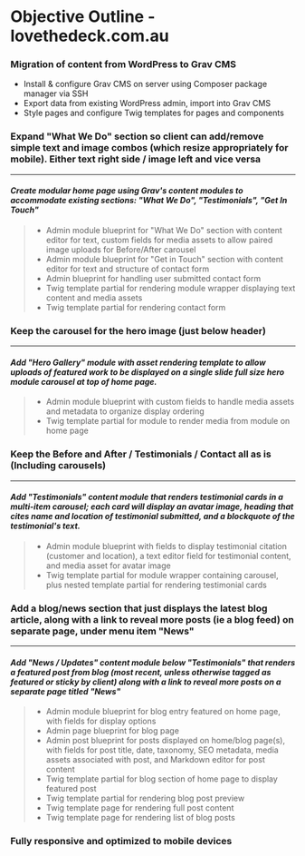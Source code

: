 Objective Outline - lovethedeck.com.au
===

### **Migration of content from WordPress to Grav CMS**
* Install & configure Grav CMS on server using Composer package manager via SSH
* Export data from existing WordPress admin, import into Grav CMS
* Style pages and configure Twig templates for pages and components


### **Expand "What We Do" section so client can add/remove simple text and image combos (which resize appropriately for mobile). Either text right side / image left and vice versa**
---

#### *Create modular home page using Grav's content modules to accommodate existing sections: "What We Do", "Testimonials", "Get In Touch"*
> - Admin module blueprint for "What We Do" section with content editor for text, custom fields for media assets to allow paired image uploads for Before/After carousel
> - Admin module blueprint for "Get in Touch" section with content editor for text and structure of contact form
> - Admin blueprint for handling user submitted contact form
> - Twig template partial for rendering module wrapper displaying text content and media assets
> - Twig template partial for rendering contact form


### **Keep the carousel for the hero image (just below header)**
---

#### *Add "Hero Gallery" module with asset rendering template to allow uploads of featured work to be displayed on a single slide full size hero module carousel at top of home page.*
> - Admin module blueprint with custom fields to handle media assets and metadata to organize display ordering
> - Twig template partial for module to render media from module on home page


### **Keep the Before and After / Testimonials / Contact all as is (Including carousels)**
---

#### *Add "Testimonials" content module that renders testimonial cards in a multi-item carousel; each card will display an avatar image, heading that cites name and location of testimonial submitted, and a blockquote of the testimonial's text.*
> - Admin module blueprint with fields to display testimonial citation (customer and location), a text editor field for testimonial content, and media asset for avatar image
> - Twig template partial for module wrapper containing carousel, plus nested template partial for rendering testimonial cards


### **Add a blog/news section that just displays the latest blog article, along with a link to reveal more posts (ie a blog feed) on separate page, under menu item "News"**
---

#### *Add "News / Updates" content module below "Testimonials" that renders a featured post from blog (most recent, unless otherwise tagged as featured or sticky by client) along with a link to reveal more posts on a separate page titled "News"*
> - Admin module blueprint for blog entry featured on home page, with fields for display options
> - Admin page blueprint for blog page
> - Admin post blueprint for posts displayed on home/blog page(s), with fields for post title, date, taxonomy, SEO metadata, media assets associated with post, and Markdown editor for post content
> - Twig template partial for blog section of home page to display featured post
> - Twig template partial for rendering blog post preview
> - Twig template page for rendering full post content
> - Twig template page for rendering list of blog posts


### **Fully responsive and optimized to mobile devices**
